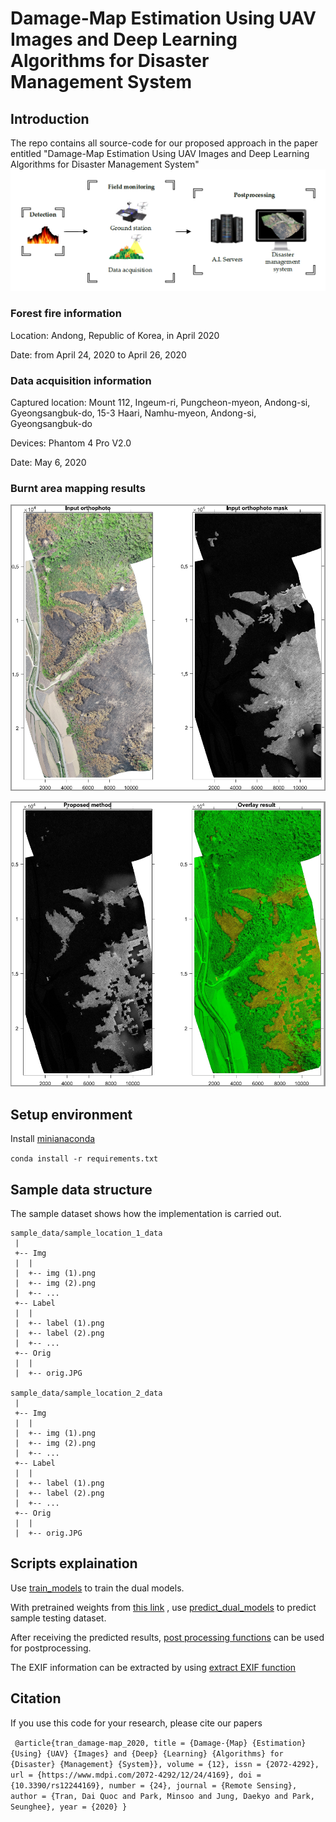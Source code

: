 # Damage-Map Estimation Using UAV Images and Deep Learning Algorithms for Disaster Management System

## Introduction
The repo contains all source-code for our proposed approach in the paper entitled "Damage-Map Estimation Using UAV Images and Deep Learning Algorithms for Disaster Management System"
![](figure/uav_concept.PNG)

### Forest fire information
Location: Andong, Republic of Korea, in April 2020 

Date: from April 24, 2020 to April 26, 2020
### Data acquisition information
Captured location: Mount 112, Ingeum-ri, Pungcheon-myeon, Andong-si, Gyeongsangbuk-do, 15-3 Haari, Namhu-myeon, Andong-si, Gyeongsangbuk-do

Devices: Phantom 4 Pro V2.0

Date: May 6, 2020
### Burnt area mapping results
![](figure/map_1.PNG)

![](figure/map_2.PNG)

## Setup environment

Install [minianaconda](https://docs.conda.io/en/latest/miniconda.html)

`conda install -r requirements.txt`

## Sample data structure 
The sample dataset shows how the implementation is carried out.
```
sample_data/sample_location_1_data
 |
 +-- Img
 |  |
 |  +-- img (1).png
 |  +-- img (2).png
 |  +-- ...
 +-- Label
 |  |
 |  +-- label (1).png
 |  +-- label (2).png
 |  +-- ...
 +-- Orig
 |  |
 |  +-- orig.JPG

sample_data/sample_location_2_data
 |
 +-- Img
 |  |
 |  +-- img (1).png
 |  +-- img (2).png
 |  +-- ...
 +-- Label
 |  |
 |  +-- label (1).png
 |  +-- label (2).png
 |  +-- ...
 +-- Orig
 |  |
 |  +-- orig.JPG
```

## Scripts explaination
Use [train_models](train_models.ipynb) to train the dual models.

With pretrained weights from [this link](https://drive.google.com/drive/folders/1SAv41CwAtO8iWP3WWP2_t4xNfaHiuOFr?usp=sharing)
, use [predict_dual_models](predict_dual_models.ipynb) to predict sample testing dataset.

After receiving the predicted results, [post processing functions](post_processing_functions.mlx) can be used for postprocessing.

The EXIF information can be extracted by using [extract EXIF function](extract_EXIF.ipynb)

## Citation
If you use this code for your research, please cite our papers

`
@article{tran_damage-map_2020,
	title = {Damage-{Map} {Estimation} {Using} {UAV} {Images} and {Deep} {Learning} {Algorithms} for {Disaster} {Management} {System}},
	volume = {12},
	issn = {2072-4292},
	url = {https://www.mdpi.com/2072-4292/12/24/4169},
	doi = {10.3390/rs12244169},
	number = {24},
	journal = {Remote Sensing},
	author = {Tran, Dai Quoc and Park, Minsoo and Jung, Daekyo and Park, Seunghee},
	year = {2020}
}`
